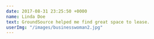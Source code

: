 ```yaml
---
date: 2017-08-31 23:25:50 +0000
name: Linda Doe
text: GroundSource helped me find great space to lease.
userImg: "/images/businesswoman2.jpg"
---
```

